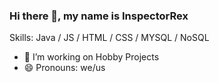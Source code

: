 ### Hi there 👋, my name is InspectorRex

Skills: Java / JS / HTML / CSS / MYSQL / NoSQL

- 🔭 I’m working on Hobby Projects
- 😄 Pronouns: we/us 
 
